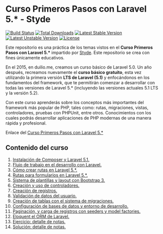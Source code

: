 # Curso Primeros Pasos con Laravel 5.* - Styde

[![Build Status](https://travis-ci.org/laravel/framework.svg)](https://travis-ci.org/laravel/framework)
[![Total Downloads](https://poser.pugx.org/laravel/framework/d/total.svg)](https://packagist.org/packages/laravel/framework)
[![Latest Stable Version](https://poser.pugx.org/laravel/framework/v/stable.svg)](https://packagist.org/packages/laravel/framework)
[![Latest Unstable Version](https://poser.pugx.org/laravel/framework/v/unstable.svg)](https://packagist.org/packages/laravel/framework)
[![License](https://poser.pugx.org/laravel/framework/license.svg)](https://packagist.org/packages/laravel/framework)

Este repositorio es una práctica de los temas vistos en el **Curso Primeros Pasos con Laravel 5.\*** impartido por [Styde](https://styde.net). Este repositorio se crea con fines únicamente educativos.

En el 2015, en duilio.me, creamos un curso básico de Laravel 5.0. Un año después, recreamos nuevamente el **curso básico gratuito**, esta vez utilizando la primera versión **LTS de Laravel (5.1)** y enfocándonos en los fundamentos del framework, que te permitirán comenzar a desarrollar con todas las versiones de Laravel 5.* (incluyendo las versiones actuales 5.1 LTS y la versión 5.2).

Con este curso aprenderás sobre los conceptos más importantes del framework más popular de PHP, tales como: rutas, migraciones, vistas, controladores, pruebas con PHPUnit, entre otros. Conocimientos con los cuales podrás desarrollar aplicaciones de PHP modernas de una manera rápida y profesional.

Enlace del [Curso Primeros Pasos con Laravel 5.\*](https://styde.net/laravel-5/)

## Contenido del curso

1. [Instalación de Composer y Laravel 5.1.](https://styde.net/instalacion-de-composer-y-laravel-5-1/)
2. [Flujo de trabajo en el desarrollo con Laravel.](https://styde.net/flujo-de-trabajo-en-el-desarrollo-de-laravel/)
3. [Cómo crear rutas en Laravel 5.\*.](https://styde.net/como-crear-rutas-en-laravel-5/)
4. [Rutas para formularios en Laravel 5.\*.](https://styde.net/rutas-para-formularios-en-laravel-metodo-post/)
5. [Sistema de plantillas y layout con Bootstrap 3.](https://styde.net/sistema-de-plantillas-y-layout-con-bootstrap-3/)
6. [Creación y uso de controladores.](https://styde.net/creacion-y-uso-de-controladores-en-laravel-5-1-2/)
7. [Creación de registros.](https://styde.net/creacion-de-registros-con-laravel-5-1-2/)
8. [Validación de datos del usuario.](https://styde.net/validacion-de-datos-del-usuario-con-laravel/)
9. [Creación de tablas con el sistema de migraciones.](https://styde.net/creacion-de-tablas-con-el-sistema-de-migraciones-de-laravel/)
10. [Configuración de bases de datos y entorno de desarrollo.](https://styde.net/configuracion-de-bases-de-datos-y-entorno-de-desarrollo-para-laravel/)
11. [Paginación, y carga de registros con seeders y model factories.](https://styde.net/paginacion-y-carga-de-registros-con-seeders-y-model-factories-laravel/)
12. [Eloquent el ORM de Laravel.](https://styde.net/eloquent-el-orm-de-laravel/)
13. [Ejercicio: detalle de notas.](https://styde.net/ejercicio-mostrar-los-detalles-de-un-registro-con-laravel/)
14. [Solución: detalle de notas.](https://styde.net/solucion-mostrar-los-detalles-de-un-registro-con-laravel/)
